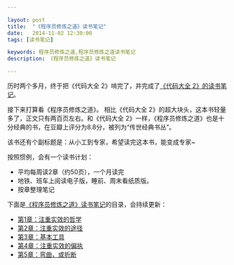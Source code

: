 ```yaml
---

layout: post
title:  "《程序员修炼之道》读书笔记"
date:   2014-11-02 12:30:00
tags: [读书笔记]

keywords: 程序员修炼之道,程序员修炼之道读书笔记
description: 《程序员修炼之道》读书笔记

---
```



历时两个多月，终于把《代码大全 2》啃完了，并完成了[《代码大全 2》的读书笔记](http://tabalt.net/blog/code-complete-2-reading-notes/)。

接下来打算看《程序员修炼之道》。 相比《代码大全 2》的超大块头，这本书轻量多了，正文只有两百页左右。和《代码大全 2》一样，《程序员修炼之道》也是十分经典的书，在豆瓣上评分为8.8分，被列为“传世经典书丛”。

该书还有个副标题是：从小工到专家，希望读完这本书，能变成专家~ 

按照惯例，会有一个读书计划：

* 平均每周读2章（约50页），一个月读完
* 地铁、班车上阅读电子版，睡前、周末看纸质版。
* 按章整理笔记


下面是[《程序员修炼之道》读书笔记](http://tabalt.net/blog/the-pragmatic-programmer-reading-notes/)的目录，会持续更新：

* [第1章：注重实效的哲学](http://tabalt.net/blog/tpp-a-pragmatic-philosophy/)
* [第2章：注重实效的途径](http://tabalt.net/blog/tpp-a-pragmatic-approach/)
* [第3章：基本工具](http://tabalt.net/blog/tpp-the-basic-tools/)
* [第4章：注重实效的偏执](http://tabalt.net/blog/tpp-pragmatic-paranoia/)
* [第5章：弯曲，或折断](http://tabalt.net/blog/tpp-bend-or-break/)




